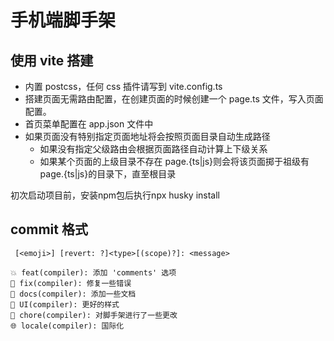 # 手机端脚手架

## 使用 vite 搭建

- 内置 postcss，任何 css 插件请写到 vite.config.ts
- 搭建页面无需路由配置，在创建页面的时候创建一个 page.ts 文件，写入页面配置。
- 首页菜单配置在 app.json 文件中
- 如果页面没有特别指定页面地址将会按照页面目录自动生成路径
  - 如果没有指定父级路由会根据页面路径自动计算上下级关系
  - 如果某个页面的上级目录不存在 page.{ts|js}则会将该页面掷于祖级有 page.{ts|js}的目录下，直至根目录

初次启动项目前，安装npm包后执行npx husky install

## commit 格式

```
 [<emoji>] [revert: ?]<type>[(scope)?]: <message>

💥 feat(compiler): 添加 'comments' 选项
🐛 fix(compiler): 修复一些错误
📝 docs(compiler): 添加一些文档
🌷 UI(compiler): 更好的样式
🏰 chore(compiler): 对脚手架进行了一些更改
🌐 locale(compiler): 国际化
```
